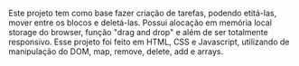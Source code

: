 Este projeto tem como base fazer criação de tarefas, podendo etitá-las, mover entre os blocos e deletá-las. Possui alocação em memória local storage do browser, função "drag and drop" e além de ser totalmente responsivo. Esse projeto foi feito em HTML, CSS e Javascript, utilizando de manipulação do DOM, map, remove, delete, add e arrays.
